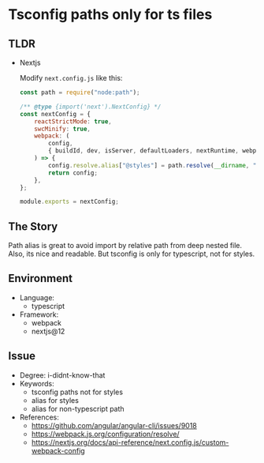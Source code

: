 # Tsconfig paths only for ts files


## TLDR

- Nextjs

    Modify `next.config.js` like this:
    ```javascript
    const path = require("node:path");

    /** @type {import('next').NextConfig} */
    const nextConfig = {
        reactStrictMode: true,
        swcMinify: true,
        webpack: (
            config,
            { buildId, dev, isServer, defaultLoaders, nextRuntime, webpack }
        ) => {
            config.resolve.alias["@styles"] = path.resolve(__dirname, "styles");
            return config;
        },
    };

    module.exports = nextConfig;
    ```


## The Story

Path alias is great to avoid import by relative path from deep nested file.
Also, its nice and readable.
But tsconfig is only for typescript, not for styles.


## Environment
- Language:
    - typescript
- Framework:
    - webpack
    - nextjs@12


## Issue
- Degree: i-didnt-know-that
- Keywords:
    - tsconfig paths not for styles
    - alias for styles
    - alias for non-typescript path
- References:
    - https://github.com/angular/angular-cli/issues/9018
    - https://webpack.js.org/configuration/resolve/
    - https://nextjs.org/docs/api-reference/next.config.js/custom-webpack-config
